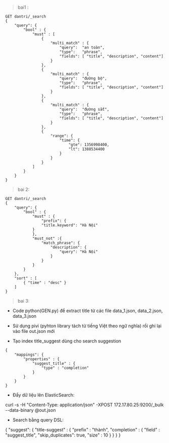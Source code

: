 > bai1 :
```
GET dantri/_search
{
    "query": {
        "bool" : {
            "must" : [
                {
                    "multi_match" : {
                        "query":  "an toàn",
                        "type":   "phrase",
                        "fields": [ "title", "description", "content"]
                    }
                },
                {
                    "multi_match" : {
                        "query":  "đường bộ",
                        "type":   "phrase",
                        "fields": [ "title", "description", "content"]
                    }
                },
                {
                    "multi_match" : {
                        "query":  "đường sắt",
                        "type":   "phrase",
                        "fields": [ "title", "description", "content"]
                    }
                },
                {
                    "range": {
                        "time": {
                            "gte": 1356998400,
                            "lt": 1388534400
                        }
                    }
                }
            ]
        }
    }
}
```

> bai 2:
```
GET dantri/_search
{
    "query": {
        "bool" : {
            "must" : {
                "prefix": {
                "title.keyword": "Hà Nội"
            }
            },
            "must_not" :{
                "match_phrase": {
                    "description": {
                        "query": "Hà Nội"
                    }
                }
            }
        }
    },
    "sort" : [
        { "time" : "desc" }
    ]
}
```
> bai 3:
- Code python(GEN.py) để extract title từ các file data_1.json, data_2.json, data_3.json

- Sử dụng pivi (pyhton library tách từ tiếng Việt theo ngữ nghĩa) rồi ghi lại vào file out.json mới

- Tạo index title_suggest dùng cho search suggestion
```
{
    "mappings": {
        "properties" : {
            "suggest_title" : {
                "type" : "completion"
            }
        }
    }
}
```
- Đẩy dữ liệu lên ElasticSearch:

curl -s -H "Content-Type: application/json" -XPOST 172.17.80.25:9200/_bulk --data-binary @out.json

- Search bằng query DSL:

{
    "suggest": {
        "title-suggest" : {
            "prefix" : "thành",
            "completion" : {
                "field" : "suggest_title",
                "skip_duplicates": true,
                "size" : 10
            }
        }
    }
}
